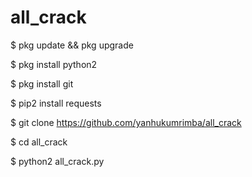 # all_crack

$ pkg update && pkg upgrade

$ pkg install python2

$ pkg install git

$ pip2 install requests

$ git clone https://github.com/yanhukumrimba/all_crack

$ cd all_crack

$ python2 all_crack.py
